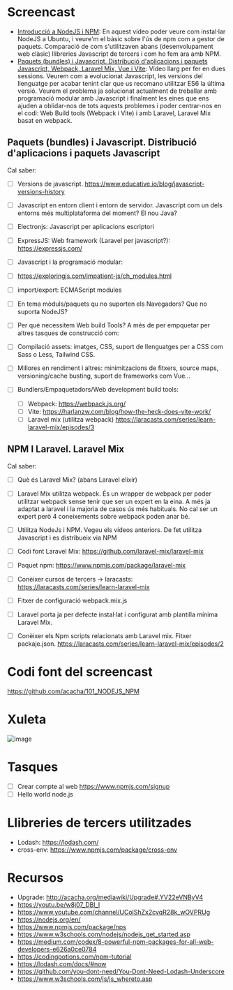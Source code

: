 # Screencast

- [Introducció a NodeJS i NPM](https://youtu.be/tdVbtP4xtk0): En aquest vídeo poder veure com instal·lar NodeJS a Ubuntu, i veure'm el bàsic sobre l'ús de npm com a gestor de paquets. Comparació de com s'utilitzaven abans (desenvolupament web clàsic) llibreries Javascript de tercers i com ho fem ara amb NPM.
- [Paquets (bundles) i Javascript. Distribució d'aplicacions i paquets Javascript, Webpack, Laravel Mix, Vue i Vite](https://youtu.be/VmlSy0Y7uso):  Vídeo llarg per fer en dues sessions. Veurem com a evolucionat Javascript, les versions del llenguatge per acabar tenint clar que us recomano utilitzar ES6 la última versió. Veurem el problema ja solucionat actualment de treballar amb programació modular amb Javascript i finalment les eines que ens ajuden a oblidar-nos de tots aquests problemes i poder centrar-nos en el codi: Web Build tools (Webpack i Vite) i amb Laravel, Laravel Mix basat en webpack.

## Paquets (bundles) i Javascript. Distribució d'aplicacions i paquets Javascript

Cal saber:

- [ ] Versions de javascript. https://www.educative.io/blog/javascript-versions-history
- [ ] Javascript en entorn client i entorn de servidor. Javascript com un dels entorns més multiplataforma del moment? El nou Java?
- [ ] Electronjs: Javascript per aplicacions escriptori
- [ ] ExpressJS: Web framework (Laravel per javascript?): https://expressjs.com/
- [ ] Javascript i la programació modular:
- [ ] https://exploringjs.com/impatient-js/ch_modules.html
- [ ] import/export: ECMAScript modules 
- [ ] En tema mòduls/paquets qu no suporten els Navegadors? Que no suporta NodeJS?
- [ ] Per què necessitem Web build Tools? A més de per empquetar per altres tasques de construcció com: 
- [ ] Compilació assets: imatges, CSS, suport de llenguatges per a CSS com Sass o Less, Tailwind CSS.
- [ ] Millores en rendiment i altres: minimitzacions de fitxers, source maps, versioning/cache busting, suport de frameworks com Vue...

- [ ] Bundlers/Empaquetadors/Web development build tools:
  - [ ] Webpack: https://webpack.js.org/
  - [ ] Vite: https://harlanzw.com/blog/how-the-heck-does-vite-work/
  - [ ] Laravel mix (utilitza webpack) https://laracasts.com/series/learn-laravel-mix/episodes/3

## NPM I Laravel. Laravel Mix

Cal saber:
- [ ] Què és Laravel Mix? (abans Laravel elixir)
- [ ] Laravel Mix utilitza webpack. És un wrapper de webpack per poder utilitzar webpack sense tenir que ser un expert en la eina. A més ja adaptat a laravel i la majoria de casos ús més habituals. No cal ser un expert però 4 coneixements sobre webpack poden anar bé.
- [ ] Utilitza NodeJs i NPM. Vegeu els vídeos anteriors. De fet utilitza Javascript i es distribueix via NPM 
- [ ] Codi font Laravel Mix: https://github.com/laravel-mix/laravel-mix
- [ ] Paquet npm: https://www.npmjs.com/package/laravel-mix  
- [ ] Conèixer cursos de tercers -> laracasts: https://laracasts.com/series/learn-laravel-mix
- [ ] Fitxer de configuració webpack.mix.js
- [ ] Laravel porta ja per defecte instal·lat i configurat amb plantilla mínima Laravel Mix.
- [ ] Conèixer els Npm scripts relacionats amb Laravel mix. Fitxer packaje.json. https://laracasts.com/series/learn-laravel-mix/episodes/2


# Codi font del screencast

https://github.com/acacha/101_NODEJS_NPM

# Xuleta

![image](https://user-images.githubusercontent.com/4015406/136238320-90e8df3b-2e40-469a-ac5a-8c4b9a72196a.png)


# Tasques

- [ ] Crear compte al web https://www.npmjs.com/signup
- [ ] Hello world node.js

# Llibreries de tercers utilitzades
- Lodash: https://lodash.com/
- cross-env: https://www.npmjs.com/package/cross-env

# Recursos
- Upgrade: http://acacha.org/mediawiki/Upgrade#.YV22eVNByV4
- https://youtu.be/w8j07_DBl_I
- https://www.youtube.com/channel/UColShZx2cvqR28k_wOVPRUg
- https://nodejs.org/en/
- https://www.npmjs.com/package/nps
- https://www.w3schools.com/nodejs/nodejs_get_started.asp
- https://medium.com/codex/8-powerful-npm-packages-for-all-web-developers-e626a0ce0784
- https://codingpotions.com/npm-tutorial
- https://lodash.com/docs/#now
- https://github.com/you-dont-need/You-Dont-Need-Lodash-Underscore
- https://www.w3schools.com/js/js_whereto.asp
